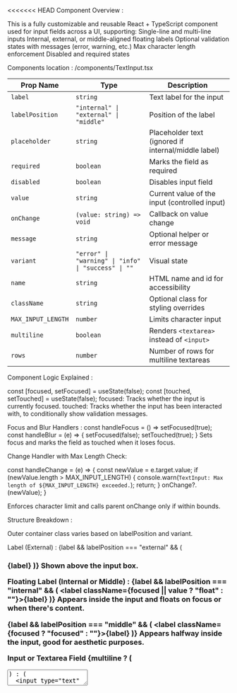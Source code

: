 <<<<<<< HEAD
Component Overview :

This is a fully customizable and reusable React + TypeScript component used for input fields across a UI, supporting:
Single-line and multi-line inputs
Internal, external, or middle-aligned floating labels
Optional validation states with messages (error, warning, etc.)
Max character length enforcement
Disabled and required states

Components location :
/components/TextInput.tsx


| Prop Name          | Type                                                | Description                                         |
| ------------------ | --------------------------------------------------- | --------------------------------------------------- |
| `label`            | `string`                                            | Text label for the input                            |
| `labelPosition`    | `"internal" \| "external" \| "middle"`              | Position of the label                               |
| `placeholder`      | `string`                                            | Placeholder text (ignored if internal/middle label) |
| `required`         | `boolean`                                           | Marks the field as required                         |
| `disabled`         | `boolean`                                           | Disables input field                                |
| `value`            | `string`                                            | Current value of the input (controlled input)       |
| `onChange`         | `(value: string) => void`                           | Callback on value change                            |
| `message`          | `string`                                            | Optional helper or error message                    |
| `variant`          | `"error" \| "warning" \| "info" \| "success" \| ""` | Visual state                                        |
| `name`             | `string`                                            | HTML name and id for accessibility                  |
| `className`        | `string`                                            | Optional class for styling overrides                |
| `MAX_INPUT_LENGTH` | `number`                                            | Limits character input                              |
| `multiline`        | `boolean`                                           | Renders `<textarea>` instead of `<input>`           |
| `rows`             | `number`                                            | Number of rows for multiline textareas              |


Component Logic Explained :

const [focused, setFocused] = useState(false);
const [touched, setTouched] = useState(false);
focused: Tracks whether the input is currently focused.
touched: Tracks whether the input has been interacted with, to conditionally show validation messages.

Focus and Blur Handlers :
const handleFocus = () => setFocused(true);
const handleBlur = (e) => { setFocused(false); setTouched(true); }
Sets focus and marks the field as touched when it loses focus.

Change Handler with Max Length Check:

const handleChange = (e) => {
  const newValue = e.target.value;
  if (newValue.length > MAX_INPUT_LENGTH) {
    console.warn(`TextInput: Max length of ${MAX_INPUT_LENGTH} exceeded.`);
    return;
  }
  onChange?.(newValue);
}

Enforces character limit and calls parent onChange only if within bounds.

Structure Breakdown :

<div className={containerClass}>
Outer container class varies based on labelPosition and variant.

Label (External) :
{label && labelPosition === "external" && (
  <h3>{label}</label>
)}
Shown above the input box.

Floating Label (Internal or Middle) :
{label && labelPosition === "internal" && (
  <label className={focused || value ? "float" : ""}>{label}</label>
)}
Appears inside the input and floats on focus or when there's content.

{label && labelPosition === "middle" && (
  <label className={focused ? "focused" : ""}>{label}</label>
)}
Appears halfway inside the input, good for aesthetic purposes.

Input or Textarea Field
{multiline ? (
  <textarea ... />
) : (
  <input type="text" ... />
)}
Supports both types using the multiline prop.

Placeholder is conditionally shown based on label position.

Validation Message and Icon
{variant === 'error' && (
  <div className="text-input__error-icon">
    <!-- SVG Icon -->
  </div>
)}
Displays error icon next to the input when variant === "error".

{showMessage && (
  <div className={`message ${variant}`}>
    {message}
  </div>
)}